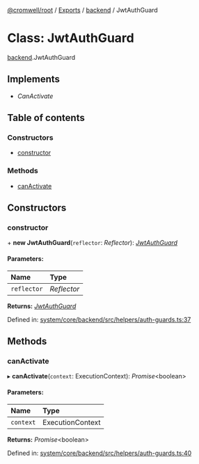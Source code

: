 [@cromwell/root](../README.md) / [Exports](../modules.md) / [backend](../modules/backend.md) / JwtAuthGuard

# Class: JwtAuthGuard

[backend](../modules/backend.md).JwtAuthGuard

## Implements

* *CanActivate*

## Table of contents

### Constructors

- [constructor](backend.jwtauthguard.md#constructor)

### Methods

- [canActivate](backend.jwtauthguard.md#canactivate)

## Constructors

### constructor

\+ **new JwtAuthGuard**(`reflector`: *Reflector*): [*JwtAuthGuard*](backend.jwtauthguard.md)

#### Parameters:

Name | Type |
:------ | :------ |
`reflector` | *Reflector* |

**Returns:** [*JwtAuthGuard*](backend.jwtauthguard.md)

Defined in: [system/core/backend/src/helpers/auth-guards.ts:37](https://github.com/CromwellCMS/Cromwell/blob/8568c07/system/core/backend/src/helpers/auth-guards.ts#L37)

## Methods

### canActivate

▸ **canActivate**(`context`: ExecutionContext): *Promise*<boolean\>

#### Parameters:

Name | Type |
:------ | :------ |
`context` | ExecutionContext |

**Returns:** *Promise*<boolean\>

Defined in: [system/core/backend/src/helpers/auth-guards.ts:40](https://github.com/CromwellCMS/Cromwell/blob/8568c07/system/core/backend/src/helpers/auth-guards.ts#L40)
